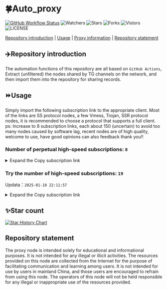 # 🍀Auto_proxy
[![GitHub Workflow Status](https://img.shields.io/github/actions/workflow/status/PangTouY00/Auto_proxy/main.yml?branch=main)](https://github.com/PangTouY00/Auto_proxy/actions/workflows/main.yml?branch=main) 
![Watchers](https://img.shields.io/github/watchers/w1770946466/Auto_proxy) ![Stars](https://img.shields.io/github/stars/PangTouY00/Auto_proxy) ![Forks](https://img.shields.io/github/forks/w1770946466/Auto_proxy) ![Vistors](https://visitor-badge.laobi.icu/badge?page_id=PangTouY00.Auto_proxy) ![LICENSE](https://img.shields.io/badge/license-CC%20BY--SA%204.0-green.svg)

[Repository introduction](https://github.com/PangTouY00/Auto_proxy#Repositoryintroduction) | [Usage](https://github.com/PangTouY00/Auto_proxy#Usage) | [Proxy information](https://github.com/PangTouY00/Auto_proxy#Proxyinformation) | [Repository statement](https://github.com/PangTouY00/Auto_proxy#Repositorystatement)

## ✈️Repository introduction
The automation functions of this repository are all based on `GitHub Actions`,
Extract (unfiltered) the nodes shared by TG channels on the network, and then import them into the repository for sharing records.

## ⏩Usage
Simply import the following subscription link to the appropriate client. Most of the links are SS protocol nodes, a few Vmess, Trojan, SSR protocol nodes, it is recommended to choose a protocol that supports a full client.
ps: Increase to 8 subscription links, each about 150 (uncertain) to avoid too many nodes caused by software lag, recent nodes are of high quality, welcome to use, have good opinions can also feedback thank you!!

### Number of perpetual high-speed subscriptions: `8`

<details>
  <summary>Expand the Copy subscription link</summary>

  
- [Multiprotocol Base64 encoding](https://raw.githubusercontent.com/PangTouY00/Auto_proxy/main/Long_term_subscription1)
`https://raw.githubusercontent.com/PangTouY00/Auto_proxy/main/Long_term_subscription_num`
`Total number of merge nodes: 1599`

- [Multiprotocol Base64 encoding](https://raw.githubusercontent.com/PangTouY00/Auto_proxy/main/Long_term_subscription1)
`https://raw.githubusercontent.com/PangTouY00/Auto_proxy/main/Long_term_subscription1`
`Total number of merge nodes: 200`

- [Multiprotocol Base64 encoding](https://raw.githubusercontent.com/PangTouY00/Auto_proxy/main/Long_term_subscription2)
`https://raw.githubusercontent.com/PangTouY00/Auto_proxy/main/Long_term_subscription2`
`Total number of merge nodes: 200`

- [Multiprotocol Base64 encoding](https://raw.githubusercontent.com/PangTouY00/Auto_proxy/main/Long_term_subscription3)
`https://raw.githubusercontent.com/PangTouY00/Auto_proxy/main/Long_term_subscription3`
`Total number of merge nodes: 200`

- [Multiprotocol Base64 encoding](https://raw.githubusercontent.com/PangTouY00/Auto_proxy/main/Long_term_subscription4)
`https://raw.githubusercontent.com/PangTouY00/Auto_proxy/main/Long_term_subscription4`
`Total number of merge nodes: 200`

- [Multiprotocol Base64 encoding](https://raw.githubusercontent.comPangTouY00/Auto_proxy/main/Long_term_subscription5)
`https://raw.githubusercontent.com/PangTouY00/Auto_proxy/main/Long_term_subscription5`
`Total number of merge nodes: 200`

- [Multiprotocol Base64 encoding](https://raw.githubusercontent.com/PangTouY00/Auto_proxy/main/Long_term_subscription6)
`https://raw.githubusercontent.com/PangTouY00/Auto_proxy/main/Long_term_subscription6`
`Total number of merge nodes: 200`

- [Multiprotocol Base64 encoding](https://raw.githubusercontent.com/PangTouY00/Auto_proxy/main/Long_term_subscription7)
`https://raw.githubusercontent.com/PangTouY00/Auto_proxy/main/Long_term_subscription7`
`Total number of merge nodes: 200`

- [Multiprotocol Base64 encoding](https://raw.githubusercontent.com/PangTouY00/Auto_proxy/main/Long_term_subscription8)
`https://raw.githubusercontent.com/PangTouY00/Auto_proxy/main/Long_term_subscription8`
`Total number of merge nodes: 199`

- [Clash subscription](https://raw.githubusercontent.com/PangTouY00/Auto_proxy/main/Long_term_subscription2.yaml)
`https://raw.githubusercontent.com/PangTouY00/Auto_proxy/main/Long_term_subscription1.yaml`


- [Clash subscription](https://raw.githubusercontent.com/PangTouY00/Auto_proxy/main/Long_term_subscription2.yaml)
`https://raw.githubusercontent.com/PangTouY00/Auto_proxy/main/Long_term_subscription2.yaml`


- [Clash subscription](https://raw.githubusercontent.com/PangTouY00/Auto_proxy/main/Long_term_subscription3.yaml)
`https://raw.githubusercontent.com/PangTouY00/Auto_proxy/main/Long_term_subscription3.yaml`
  
</details>

### Try the number of high-speed subscriptions: `19`
Updata：`2025-01-10 22:11:57`


<details>
  <summary>Expand the Copy subscription link</summary>  





















































































































































































































































































































































































































































































































































































































































































































































































































































































































































































































































































































































































































































































































































































































































































































































































































































































































































































































































































































































































































































































































































































































































































































































































































































































































































































































































































































































































































































































































































































































































































































































































































































































































































































































































































































































































































































































































































































































































































































































































































































































































































































































































































































































































































































































































































































































































































































































































































































































































































































































































































































































































































































































































































































































































































































































































































































































































































































































































































































































































































































































































































































































































































































































































































































































































































































































































































































































































































































































































































































































































































































































































































































































































































































































































































































































































































































































































































































































































































































































































































































































































































































































































































































































































































































































































































































































































































































































































































































































































































































































































































































































































































































































































































































































































































































































































































































































































































































































































































































































































































































































































































































































































































































































































































































































































































































































































































































































































































































































































































































































































































































































































































































































































































































































































































































































































































































































































































































































































































































































































































































































































































































































































































































































































































































































































































































































































































































































































































































































































































































































































































































































































































































































































































































































































































































































































































































































































































































































































































































































































































































































































































































































































































































































































































































































































































































































































































































































































































































































































































































































































































































































































































































































































































































































































































































































































































































































































































































































































































































































































































































































































































































































































































































































































































































































































































































































































































































































































































































































































































































































































































































































































































































































































































































































































































































































































































































































































































































































































































































































































































































































































































































































































































































































































































































































































































































































































































































































































































































































>Trial subscription：
`https://dl.vfkum.website/api/v1/client/subscribe?token=143a2402fa776b7f665c9b5db0405a2c`




>Trial subscription：
`https://www.kuaidog010.top/api/v1/client/subscribe?token=2d9bd8886de087b5bb827162c5680a97`




>Trial subscription：
`https://dashuai.us/api/v1/client/subscribe?token=1716b0dd265a03dafcdeeb53c5551ec7`




>Trial subscription：
`https://sulink.pro/api/v1/client/subscribe?token=3dba415f286a993aec40926d3e263142`




>Trial subscription：
`https://xueyejiasu.com/api/v1/client/subscribe?token=7cb54afe2c62d06fb397b6205af5a1e4`




>Trial subscription：
`https://v2rayshare.githubrowcontent.com/2025/01/20250110.txt`




>Trial subscription：
`https://www.kuaidog009.top/api/v1/client/subscribe?token=54bf2018b941f1f7d6c92352c14c6442`




>Trial subscription：
`https://hy-2.com/api/v1/client/subscribe?token=065dbdf534531eddc5294d920cfa2091`




>Trial subscription：
`https://qingyun.zybs.eu.org/api/v1/client/subscribe?token=be1afbc09a9e4fcbd09acad997f1b084`




>Trial subscription：
`https://lanmaoyun.icu/api/v1/client/subscribe?token=e6d4fa378a52f004ab6f04aefec4f7ab`




>Trial subscription：
`https://vt.louwangzhiyu.xyz/api/v1/client/subscribe?token=796cfd69e797b44b1cff6d00eed6f502`




>Trial subscription：
`https://needss.link/api/v1/client/subscribe?token=dece8c4c0d3fe2ae118d38276d06bb50`




>Trial subscription：
`https://fs.v2rayse.com/share/20250110/18i09z98ls.txt`




>Trial subscription：
`https://ch.louwangzhiyu.xyz/api/v1/client/subscribe?token=0e773a9ca339dfc6ef51ae25eb185ca8`




>Trial subscription：
`https://sq9xy6.cpminig.com/api/v1/client/subscribe?token=b47b22f91eb06e708c9fa5d73d793b97`




>Trial subscription：
`https://www.kuaidog006.top/api/v1/client/subscribe?token=45c2b4430e4110a8f90a2ae75254c820`




>Trial subscription：
`https://nodefree.githubrowcontent.com/2025/01/20250110.txt`




>Trial subscription：
`https://vpn.sudatech.store/api/v1/client/subscribe?token=88339ffb28e60b81fdccce92cf8dad0a`




>Trial subscription：
`https://a.aik88.top/api/v1/client/subscribe?token=e012b342f1219df09e6b10b9c2ef3346`



</details>

## ✨Star count
[![Star History Chart](https://api.star-history.com/svg?repos=PangTouY00/Auto_proxy&type=Date)](https://star-history.com/#w1770946466/Auto_proxy&Date)



## Repository statement
The proxy node is intended solely for educational and informational purposes. It is not intended for any illegal or illicit activities. The resources provided on this node are collected from the Internet for the purpose of facilitating communication and learning among users. It is not intended for use by users in mainland China, and those users are encouraged to refrain from using this node. The operators of this node will not be held responsible for any illegal or inappropriate use of the resources provided.
